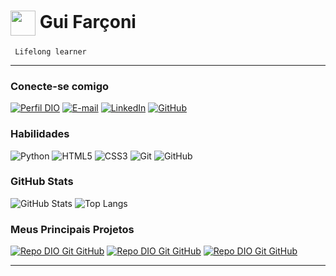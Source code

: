 <h1>
    <a href="https://www.dio.me/">
     <img align="center" width="40px" src="https://hermes.digitalinnovation.one/assets/diome/logo-minimized.png"></a>
    <span> Gui Farçoni</span>
</h1>

     Lifelong learner


---

### Conecte-se comigo
[![Perfil DIO](https://img.shields.io/badge/-Meu%20Perfil%20na%20DIO-30A3DC?style=for-the-badge&logo=dio&logoColor=30A3DC)](https://web.dio.me/users/guifarconi/)
[![E-mail](https://img.shields.io/badge/-Email-000?style=for-the-badge&logo=microsoft-outlook&logoColor=E94D5F)](mailto:guilhermefarconi@gmail.com)
[![LinkedIn](https://img.shields.io/badge/-LinkedIn-000?style=for-the-badge&logo=linkedin&logoColor=30A3DC)](https://www.linkedin.com/in/guifarconi/)
[![GitHub](https://img.shields.io/badge/GitHub-000?style=for-the-badge&logo=github&logoColor=30A3DC)](https://github.com/farconi)


### Habilidades
![Python](https://img.shields.io/badge/Python%20[5/10]-000?style=for-the-badge&logo=Python&logoColor=30A3DC)
![HTML5](https://img.shields.io/badge/HTML5%20[2/10]-000?style=for-the-badge&logo=html5&logoColor=30A3DC)
![CSS3](https://img.shields.io/badge/CSS3%20[2/10]-000?style=for-the-badge&logo=css3&logoColor=E94D5F)
![Git](https://img.shields.io/badge/Git%20[1/10]-000?style=for-the-badge&logo=git&logoColor=E94D5F) 
![GitHub](https://img.shields.io/badge/GitHub%20[3/10]-000?style=for-the-badge&logo=github&logoColor=30A3DC) 


### GitHub Stats
![GitHub Stats](https://github-readme-stats.vercel.app/api?username=farconi&theme=transparent&bg_color=000&border_color=30A3DC&show_icons=true&icon_color=30A3DC&title_color=E94D5F&text_color=FFF)
![Top Langs](https://github-readme-stats-git-masterrstaa-rickstaa.vercel.app/api/top-langs/?username=farconi&layout=compact&bg_color=000&border_color=30A3DC&title_color=E94D5F&text_color=FFF)

### Meus Principais Projetos
[![Repo DIO Git GitHub](https://github-readme-stats.vercel.app/api/pin/?username=farconi&repo=oil-industry-risk-and-profit&bg_color=000&border_color=30A3DC&show_icons=true&icon_color=30A3DC&title_color=E94D5F&text_color=FFF)](https://github.com/farconi/oil-industry-risk-and-profit)
[![Repo DIO Git GitHub](https://github-readme-stats.vercel.app/api/pin/?username=farconi&repo=pure-gold-prediction-in-zyfra-mining&bg_color=000&border_color=30A3DC&show_icons=true&icon_color=30A3DC&title_color=E94D5F&text_color=FFF)](https://github.com/farconi/pure-gold-prediction-in-zyfra-mining)
[![Repo DIO Git GitHub](https://github-readme-stats.vercel.app/api/pin/?username=farconi&repo=bank-churn-preview&bg_color=000&border_color=30A3DC&show_icons=true&icon_color=30A3DC&title_color=E94D5F&text_color=FFF)](https://github.com/farconi/bank-churn-preview)




---
